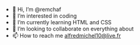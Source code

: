 - 👋 Hi, I’m @remchaf
- 👀 I’m interested in coding
- 🌱 I’m currently learning HTML and CSS
- 💞️ I’m looking to collaborate on everything about
- 📫 How to reach me alfredmichel10@live.fr

<!---
remchaf/remchaf is a ✨ special ✨ repository because its `README.md` (this file) appears on your GitHub profile.
You can click the Preview link to take a look at your changes.
--->
